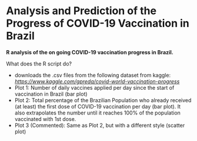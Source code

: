 # Analysis and Prediction of the Progress of COVID-19 Vaccination in Brazil 

<b>R analysis of the on going COVID-19 vaccination progress in Brazil.</b>

What does the R script do?
- downloads the .csv files from the following dataset from kaggle: <i>https://www.kaggle.com/gpreda/covid-world-vaccination-progress</i>
- Plot 1: Number of daily vaccines applied per day since the start of vaccination in Brazil (bar plot)
- Plot 2: Total percentage of the Brazilian Population who already received (at least) the first dose of COVID-19 vaccination per day (bar plot). It also extrapolates the number until it reaches 100% of the population vaccinated with 1st dose.
- Plot 3 (Commented): Same as Plot 2, but with a different style (scatter plot)
